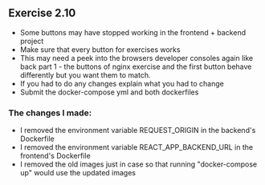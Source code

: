 ## Exercise 2.10

- Some buttons may have stopped working in the frontend + backend project
- Make sure that every button for exercises works
- This may need a peek into the browsers developer consoles again like back part 1 - the buttons of nginx exercise and the first button behave differently but you want them to match.
- If you had to do any changes explain what you had to change
- Submit the docker-compose yml and both dockerfiles

### The changes I made:

- I removed the environment variable REQUEST_ORIGIN in the backend's Dockerfile 
- I removed the environment variable REACT_APP_BACKEND_URL in the frontend's Dockerfile
- I removed the old images just in case so that running "docker-compose up" would use the updated images
